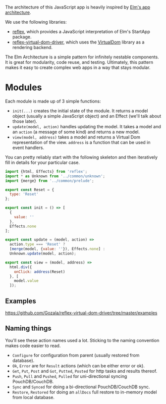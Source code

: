 The architecture of this JavaScript app is heavily inspired by
[Elm's app architecture](https://github.com/evancz/elm-architecture-tutorial).

We use the following libraries:

- [reflex](http://github.com/gozala/reflex), which provides a JavaScript
  interpretation of Elm's StartApp package.
- [reflex-virtual-dom-driver](https://github.com/Gozala/reflex-virtual-dom-driver),
  which uses the [VirtualDom](https://github.com/Matt-Esch/virtual-dom) library
  as a rendering backend.

The Elm Architecture is a simple pattern for infinitely nestable components.
It is great for modularity, code reuse, and testing. Ultimately, this
pattern makes it easy to create complex web apps in a way that stays modular.

# Modules

Each module is made up of 3 simple functions:

- `init(...)` creates the initial state of the module. It returns a model object
  (usually a simple JavaScript object) and an Effect (we'll talk about those later).
- `update(model, action)` handles updating the model. It takes a model and an
  `action` (a message of some kind) and returns a new model.
- `view(model, address)` takes a model and returns a Virtual Dom representation
  of the view. `address` is a function that can be used in event handlers.

You can pretty reliably start with the following skeleton and then iteratively
fill in details for your particular case.

```js
import {html, Effects} from 'reflex';
import * as Unknown from '../common/unknown';
import {merge} from '../common/prelude';

export const Reset = {
  type: 'Reset'
};

export const init = () => [
  {
    value: ''
  },
  Effects.none
];

export const update = (model, action) =>
  action.type === 'Reset' ?
  [merge(model, {value: ''}), Effects.none] :
  Unknown.update(model, action);

export const view = (model, address) =>
  html.div({
    onClick: address(Reset)
  }, [
    model.value
  ]);
```

## Examples

https://github.com/Gozala/reflex-virtual-dom-driver/tree/master/examples

## Naming things

You'll see these action names used a lot. Sticking to the naming convention makes
code easier to read.

- `Configure` for configuration from parent (usually restored from database).
- `Ok`, `Error` are for `Result` actions (which can be either error or ok).
- `Get`, `Put`, `Post` and `Got`, `Putted`, `Posted` for http tasks and results thereof.
- `Push`, `Pull` and `Pushed`, `Pulled` for uni-directional syncing PouchDB/CouchDB.
- `Sync` and `Synced` for doing a bi-directional PouchDB/CouchDB sync.
- `Restore`, `Restored` for doing an `allDocs` full restore to in-memory model from local database.